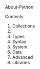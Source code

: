 About-Python

Contents
1. Collections
2.    
3. Types
4. Syntax
5. System
6. Data
7. Advanced
8. Libraries

